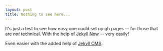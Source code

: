 ```yaml
---
layout: post
title: Nothing to see here...
---
```


It's just  a test to see how easy one could set up gh pages -- for those that are *not* technical. With the help of 
[Jekyll Now](https://github.com/barryclark/jekyll-now) -- very easily!

Even easier with the added help of [Jekyll CMS](https://github.com/mgax/jekyllcms).
